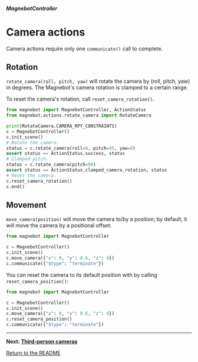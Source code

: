 ##### MagnebotController

# Camera actions

Camera actions require only one `communicate()` call to complete.

## Rotation

`rotate_camera(roll, pitch, yaw)` will rotate the camera by (roll, pitch, yaw) in degrees. The Magnebot's camera rotation is clamped to a certain range.

To reset the camera's rotation, call `reset_camera_rotation()`.

```python
from magnebot import MagnebotController, ActionStatus
from magnebot.actions.rotate_camera import RotateCamera

print(RotateCamera.CAMERA_RPY_CONSTRAINTS)
c = MagnebotController()
c.init_scene()
# Rotate the camera.
status = c.rotate_camera(roll=0, pitch=45, yaw=0)
assert status == ActionStatus.success, status
# Clamped pitch.
status = c.rotate_camera(pitch=90)
assert status == ActionStatus.clamped_camera_rotation, status
# Reset the camera.
c.reset_camera_rotation()
c.end()
```

## Movement

`move_camera(position)` will move the camera to/by a position; by default, it will move the camera by a positional offset:

```python
from magnebot import MagnebotController

c = MagnebotController()
c.init_scene()
c.move_camera({"x": 0, "y": 0.6, "z": 0})
c.communicate({"$type": "terminate"})
```

You can reset the camera to its default position with by calling `reset_camera_position()`:

```python
from magnebot import MagnebotController

c = MagnebotController()
c.init_scene()
c.move_camera({"x": 0, "y": 0.6, "z": 0})
c.reset_camera_position()
c.communicate({"$type": "terminate"})
```

***

**Next: [Third-person cameras](third_person_camera.md)**

[Return to the README](../../../README.md)

